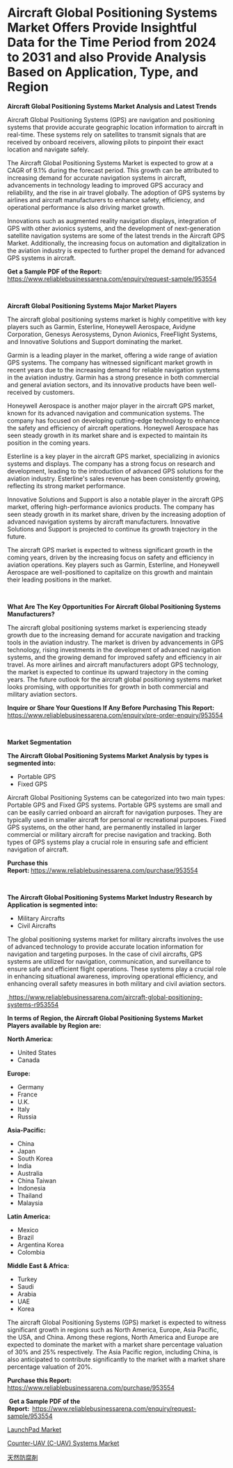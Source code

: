 <p><h1>Aircraft Global Positioning Systems Market Offers Provide Insightful Data for the Time Period from 2024 to 2031 and also Provide Analysis Based on Application, Type, and Region</h1></p><p><strong>Aircraft Global Positioning Systems Market Analysis and Latest Trends</strong></p>
<p><p>Aircraft Global Positioning Systems (GPS) are navigation and positioning systems that provide accurate geographic location information to aircraft in real-time. These systems rely on satellites to transmit signals that are received by onboard receivers, allowing pilots to pinpoint their exact location and navigate safely.</p><p>The Aircraft Global Positioning Systems Market is expected to grow at a CAGR of 9.1% during the forecast period. This growth can be attributed to increasing demand for accurate navigation systems in aircraft, advancements in technology leading to improved GPS accuracy and reliability, and the rise in air travel globally. The adoption of GPS systems by airlines and aircraft manufacturers to enhance safety, efficiency, and operational performance is also driving market growth.</p><p>Innovations such as augmented reality navigation displays, integration of GPS with other avionics systems, and the development of next-generation satellite navigation systems are some of the latest trends in the Aircraft GPS Market. Additionally, the increasing focus on automation and digitalization in the aviation industry is expected to further propel the demand for advanced GPS systems in aircraft.</p></p>
<p><strong>Get a Sample PDF of the Report:&nbsp;</strong> <a href="https://www.reliablebusinessarena.com/enquiry/request-sample/953554">https://www.reliablebusinessarena.com/enquiry/request-sample/953554</a></p>
<p>&nbsp;</p>
<p><strong>Aircraft Global Positioning Systems Major Market Players</strong></p>
<p><p>The aircraft global positioning systems market is highly competitive with key players such as Garmin, Esterline, Honeywell Aerospace, Avidyne Corporation, Genesys Aerosystems, Dynon Avionics, FreeFlight Systems, and Innovative Solutions and Support dominating the market. </p><p>Garmin is a leading player in the market, offering a wide range of aviation GPS systems. The company has witnessed significant market growth in recent years due to the increasing demand for reliable navigation systems in the aviation industry. Garmin has a strong presence in both commercial and general aviation sectors, and its innovative products have been well-received by customers.</p><p>Honeywell Aerospace is another major player in the aircraft GPS market, known for its advanced navigation and communication systems. The company has focused on developing cutting-edge technology to enhance the safety and efficiency of aircraft operations. Honeywell Aerospace has seen steady growth in its market share and is expected to maintain its position in the coming years.</p><p>Esterline is a key player in the aircraft GPS market, specializing in avionics systems and displays. The company has a strong focus on research and development, leading to the introduction of advanced GPS solutions for the aviation industry. Esterline's sales revenue has been consistently growing, reflecting its strong market performance.</p><p>Innovative Solutions and Support is also a notable player in the aircraft GPS market, offering high-performance avionics products. The company has seen steady growth in its market share, driven by the increasing adoption of advanced navigation systems by aircraft manufacturers. Innovative Solutions and Support is projected to continue its growth trajectory in the future.</p><p>The aircraft GPS market is expected to witness significant growth in the coming years, driven by the increasing focus on safety and efficiency in aviation operations. Key players such as Garmin, Esterline, and Honeywell Aerospace are well-positioned to capitalize on this growth and maintain their leading positions in the market.</p></p>
<p>&nbsp;</p>
<p><strong>What Are The Key Opportunities For Aircraft Global Positioning Systems Manufacturers?</strong></p>
<p><p>The aircraft global positioning systems market is experiencing steady growth due to the increasing demand for accurate navigation and tracking tools in the aviation industry. The market is driven by advancements in GPS technology, rising investments in the development of advanced navigation systems, and the growing demand for improved safety and efficiency in air travel. As more airlines and aircraft manufacturers adopt GPS technology, the market is expected to continue its upward trajectory in the coming years. The future outlook for the aircraft global positioning systems market looks promising, with opportunities for growth in both commercial and military aviation sectors.</p></p>
<p><strong>Inquire or Share Your Questions If Any Before Purchasing This Report:</strong> <a href="https://www.reliablebusinessarena.com/enquiry/pre-order-enquiry/953554">https://www.reliablebusinessarena.com/enquiry/pre-order-enquiry/953554</a></p>
<p>&nbsp;</p>
<p><strong>Market Segmentation</strong></p>
<p><strong>The Aircraft Global Positioning Systems Market Analysis by types is segmented into:</strong></p>
<p><ul><li>Portable GPS</li><li>Fixed GPS</li></ul></p>
<p><p>Aircraft Global Positioning Systems can be categorized into two main types: Portable GPS and Fixed GPS systems. Portable GPS systems are small and can be easily carried onboard an aircraft for navigation purposes. They are typically used in smaller aircraft for personal or recreational purposes. Fixed GPS systems, on the other hand, are permanently installed in larger commercial or military aircraft for precise navigation and tracking. Both types of GPS systems play a crucial role in ensuring safe and efficient navigation of aircraft.</p></p>
<p><strong>Purchase this Report:&nbsp;</strong><a href="https://www.reliablebusinessarena.com/purchase/953554">https://www.reliablebusinessarena.com/purchase/953554</a></p>
<p>&nbsp;</p>
<p><strong>The Aircraft Global Positioning Systems Market Industry Research by Application is segmented into:</strong></p>
<p><ul><li>Military Aircrafts</li><li>Civil Aircrafts</li></ul></p>
<p><p>The global positioning systems market for military aircrafts involves the use of advanced technology to provide accurate location information for navigation and targeting purposes. In the case of civil aircrafts, GPS systems are utilized for navigation, communication, and surveillance to ensure safe and efficient flight operations. These systems play a crucial role in enhancing situational awareness, improving operational efficiency, and enhancing overall safety measures in both military and civil aviation sectors.</p></p>
<p><a href="https://www.reliablebusinessarena.com/aircraft-global-positioning-systems-r953554">&nbsp;https://www.reliablebusinessarena.com/aircraft-global-positioning-systems-r953554</a></p>
<p><strong>In terms of Region, the Aircraft Global Positioning Systems Market Players available by Region are:</strong></p>
<p>
    <p> <strong> North America: </strong>
        <ul>
            <li>United States</li>
            <li>Canada</li>
        </ul>
        </p> 
    <p> <strong> Europe: </strong>
        <ul>
            <li>Germany</li>
            <li>France</li>
            <li>U.K.</li>
            <li>Italy</li>
            <li>Russia</li>
        </ul>
        </p> 
    <p> <strong> Asia-Pacific: </strong>
        <ul>
            <li>China</li>
            <li>Japan</li>
            <li>South Korea</li>
            <li>India</li>
            <li>Australia</li>
            <li>China Taiwan</li>
            <li>Indonesia</li>
            <li>Thailand</li>
            <li>Malaysia</li>
        </ul>
        </p> 
    <p> <strong> Latin America: </strong>
        <ul>
            <li>Mexico</li>
            <li>Brazil</li>
            <li>Argentina Korea</li>
            <li>Colombia</li>
        </ul>
        </p> 
    <p> <strong> Middle East & Africa: </strong>
        <ul>
            <li>Turkey</li>
            <li>Saudi</li>
            <li>Arabia</li>
            <li>UAE</li>
            <li>Korea</li>
        </ul>
    </p>
    </p>
<p><p>The aircraft Global Positioning Systems (GPS) market is expected to witness significant growth in regions such as North America, Europe, Asia Pacific, the USA, and China. Among these regions, North America and Europe are expected to dominate the market with a market share percentage valuation of 30% and 25% respectively. The Asia Pacific region, including China, is also anticipated to contribute significantly to the market with a market share percentage valuation of 20%.</p></p>
<p><strong>Purchase this Report: </strong><a href="https://www.reliablebusinessarena.com/purchase/953554">https://www.reliablebusinessarena.com/purchase/953554</a></p>
<p>&nbsp;<strong>Get a Sample PDF of the Report:&nbsp;&nbsp;</strong><a href="https://www.reliablebusinessarena.com/enquiry/request-sample/953554">https://www.reliablebusinessarena.com/enquiry/request-sample/953554</a></p>
<p><strong></strong></p>
<p><p><a href="https://medium.com/@fosterfahey1016/deep-dive-into-the-launchpad-market-itstrends-market-segmentation-and-competitive-analysis-aaed7c9599e8">LaunchPad Market</a></p><p><a href="https://medium.com/@bosdendes/counter-uav-c-uav-systems-market-a-global-and-regional-analysis-focus-on-end-user-product-8ad7de34f1ef">Counter-UAV (C-UAV) Systems Market</a></p><p><a href="https://github.com/zjkmgcs938405/Market-Research-Report-List-3/blob/main/2269899816.md">天然防腐剤</a></p></p>